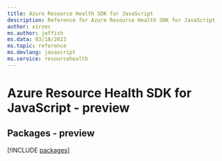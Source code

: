 ```yaml
---
title: Azure Resource Health SDK for JavaScript
description: Reference for Azure Resource Health SDK for JavaScript
author: xirzec
ms.author: jeffish
ms.data: 03/18/2023
ms.topic: reference
ms.devlang: javascript
ms.service: resourcehealth
---
```

# Azure Resource Health SDK for JavaScript - preview
## Packages - preview
[!INCLUDE [packages](resource-health-index.md)]